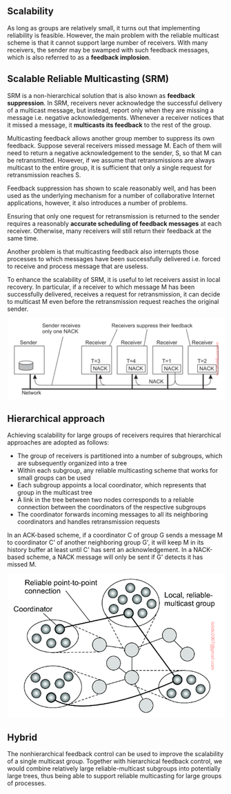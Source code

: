 ## Scalability

As long as groups are relatively small, it turns out that implementing reliability is feasible. However, the main problem with the reliable multicast scheme is that it cannot support large number of receivers. With many receivers, the sender may be swamped with such feedback messages, which is also referred to as a **feedback implosion**.

## Scalable Reliable Multicasting (SRM)

SRM is a non-hierarchical solution that is also known as **feedback suppression**. In SRM, receivers never acknowledge the successful delivery of a multicast message, but instead, report only when they are missing a message i.e. negative acknowledgements. Whenever a receiver notices that it missed a message, it **multicasts its feedback** to the rest of the group.

Multicasting feedback allows another group member to suppress its own feedback. Suppose several receivers missed message M. Each of them will need to return a negative acknowledgement to the sender, S, so that M can be retransmitted. However, if we assume that retransmissions are always multicast to the entire group, it is sufficient that only a single request for retransmission reaches S.

Feedback suppression has shown to scale reasonably well, and has been used as the underlying mechanism for a number of collaborative Internet applications, however, it also introduces a number of problems.

Ensuring that only one request for retransmission is returned to the sender requires a reasonably **accurate scheduling of feedback messages** at each receiver. Otherwise, many receivers will still return their feedback at the same time.

Another problem is that multicasting feedback also interrupts those processes to which messages have been successfully delivered i.e. forced to receive and process message that are useless.

To enhance the scalability of SRM, it is useful to let receivers assist in local recovery. In particular, if a receiver to which message M has been successfully delivered, receives a request for retransmission, it can decide to multicast M even before the retransmission request reaches the original sender.

<img src="../../assets/SRM.png">

## Hierarchical approach

Achieving scalability for large groups of receivers requires that hierarchical approaches are adopted as follows:

- The group of receivers is partitioned into a number of subgroups, which are subsequently organized into a tree
- Within each subgroup, any reliable multicasting scheme that works for small groups can be used
- Each subgroup appoints a local coordinator, which represents that group in the multicast tree
- A link in the tree between two nodes corresponds to a reliable connection between the coordinators of the respective subgroups
- The coordinator forwards incoming messages to all its neighboring coordinators and handles retransmission requests

In an ACK-based scheme, if a coordinator C of group G sends a message M to coordinator C' of another neighboring group G', it will keep M in its history buffer at least until C' has sent an acknowledgement. In a NACK-based scheme, a NACK message will only be sent if G' detects it has missed M.

<img src="../../assets/hierarchical-multicasting.png">

## Hybrid

The nonhierarchical feedback control can be used to improve the scalability of a single multicast group. Together with hierarchical feedback control, we would combine relatively large reliable-multicast subgroups into potentially large trees, thus being able to support reliable multicasting for large groups of processes.
